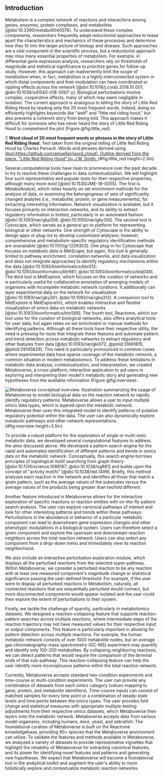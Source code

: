 ## Introduction

Metabolism is a complex network of reactions and interactions among genes, enzymes, protein complexes, and metabolites [@doi:10.3390/metabo9040076]. To understand these complex components, researchers frequently adopt reductionist approaches to tease apart the characteristics and mechanics of these processes and determine how they fit into the larger picture of biology and disease. Such approaches are a vital component in the scientific process, but a reductionist approach may miss many essential properties of metabolism. For example, in differential gene expression analysis, researchers rely on thresholds of magnitude and statistical significance to prioritize genes for follow-up study. However, this approach can inadvertently limit the scope of metabolism when, in fact, metabolism is a highly interconnected system in which distal components and their modulation can have coordinated or rippling effects across the network [@doi:10.1016/j.coisb.2018.10.001; @doi:10.1038/s41540-018-0067-y]. Biological perturbations involve complex, cooperative effects, many of which may seem negligible in isolation. The current approach is analogous to telling the story of Little Red Riding Hood by reading only the 20 most frequent words. Indeed, doing so efficiently highlights keywords like "wolf" and "little red riding hood," but also prevents a coherent story from being told. This approach makes it difficult for someone who has never heard the story of Little Red Riding Hood to comprehend the plot (Figure @fig:little_red).

![
  **Word cloud of 20 most frequent words or phrases in the story of Little Red Riding Hood.**
  Text taken from the original telling of Little Red Riding Hood by Charles Perrault. Words and phrases derived using [@url:https://github.com/amueller/word_cloud]. Outline derived from the piece, "Little Red Riding Hood" by J.W. Smith.
](./content/figures/red_riding.png "Tall image"){#fig:little_red height=2.5in}

Several computational tools have risen to prominence over the past decade to try to resolve these challenges in data contextualization. We will highlight four such representative and popular tools for their respective properties, although many more exist [@doi:10.1530/JME-18-0055]. The first is MetaboAnalyst, which relies heavily on set enrichment methods for the analysis of data, or examining the belongingness of sets of significantly changed analytes (i.e., metabolite, protein, or gene measurements), for extracting interesting information. Network visualization is available, but it focuses primarily on interaction networks, and its ability to extract regulatory information is limited, particularly in an automated fashion [@doi:10.1093/nar/gkp356; @doi:10.1093/nar/gky310]. The second tool is Cytoscape, which serves as a general go-to platform for representing biological or other networks. One strength of Cytoscape is the ability to design apps or plug-ins to develop customized analyses; however, comprehensive and metabolism-specific regulatory identification methods are unavailable [@doi:10.1101/gr.1239303]. One plug-in for Cytoscape that focuses on metabolic data is MetScape, but again, this tool is generally limited to pathway enrichment, correlation networks, and data visualization and does not integrate approaches to identify regulatory mechanisms within the data [@doi:10.1093/bioinformatics/btx012; @doi:10.1093/bioinformatics/btr661; @doi:10.1093/bioinformatics/btq048]. The third tool is MetExplore, which focuses on the curation of networks and is particularly useful for collaborative annotation of emerging models of organisms with incomplete metabolic network curations. It additionally can layer experimental data on the network for visualization [@doi:10.1093/nar/gky301; @doi:10.1093/nar/gkq312]. A companion tool to MetExplore is MetExploreViz, which enables interactive and flexible visualization of omics data on metabolic networks [@doi:10.1093/bioinformatics/btx588]. The fourth tool, Reactome, which our tool uses for the curation of biological networks, also offers analytical tools for user data, but again relies on set enrichment or manual methods for identifying patterns. Although all these tools have their respective utility, the need is pressing for tools that integrate these features and automate pattern and trend detection across metabolic networks to extract regulatory and other features from data [@doi:10.1093/nar/gki072; @pmid:31691815; @pmid:29145629]. This need is particularly pronounced in common cases where experimental data have sparse coverage of the metabolic network, a common situation in modern metabolomics. To address these limitations in metabolic data analysis, contextualization, and interpretation, we created Metaboverse, a cross-platform, interactive application to aid users in exploring and interpreting their model's metabolic story and generating new hypotheses from the available information (Figure  @fig:overview).

![
  **Metaboverse conceptual overview.**
  Illustration summarizing the usage of Metaboverse to model biological data on the reaction network to rapidly identify regulatory patterns. Metaboverse allows a user to input multiple omics data types, which is layered upon the metabolic network. Metaboverse then uses this integrated model to identify patterns of putative regulatory potential within the data. The user can also dynamically explore metabolic pathways and other network representations.
](./content/figures/graphical_abstract.png "Tall image"){#fig:overview height=3.5in}

To provide a robust platform for the exploration of single or multi-omic metabolic data, we developed several computational features to address the aims discussed above. We developed a pattern search engine for the rapid and automated identification of different patterns and trends in omics data on the metabolic network. Conceptually, this search engine borrows principles of topological motif searching from graph theory [@doi:10.1126/science.1089167; @doi:10.1038/ng881] and builds upon the concept of "activity motifs" [@doi:10.1038/nbt.1499]. Briefly, this method analyzes each reaction in the network and identifies all those that match a given pattern, such as the average values of the substrates versus the average values of the products being greater than twofold different.

Another feature introduced in Metaboverse allows for the interactive exploration of specific reactions or reaction entities with on-the-fly pattern search analysis. The user can explore canonical pathways of interest and look for other interesting patterns and trends within these pathways. Perturbations in the abundance or behavior of a particular metabolic component can lead to downstream gene expression changes and other phenotypic modulations in a biological system. Users can therefore select a given component and explore the upstream and downstream reaction neighbors across the total reaction network. Users can also select any component from a drop-down menu and immediately view its reaction neighborhood.

We also include an interactive perturbation exploration module, which displays all the perturbed reactions from the selected super-pathway. Within Metaboverse, we consider a perturbed reaction to be any reaction with at least one measured component's magnitude change or statistical significance passing the user-defined threshold. For example, if the user were to display all perturbed reactions in Metabolism, naturally, all connected reactions that are sequentially perturbed would connect, but more disconnected components would appear isolated and the user could then explore the extent of perturbations to their system.

Finally, we tackle the challenge of sparsity, particularly in metabolomics datasets. We designed a reaction-collapsing feature that supports reaction-pattern searches across multiple reactions, where intermediate steps of the reaction trajectory may not have measured values for their respective input or output components. This feature is particularly important in allowing for pattern detection across multiple reactions. For example, the human metabolic network consists of over 1000 metabolite nodes, but an average gas chromatography-mass spectrometry (GC-MS) experiment may quantify and identify only 100-200 metabolites. By collapsing neighboring reactions, we can detect patterns that would require the comparison of the terminal ends of that sub-pathway. This reaction-collapsing feature can help the user identify more inconspicuous patterns within the total reaction network.

Currently, Metaboverse accepts standard two-condition experiments and time-course or multi-condition experiments. The user can provide any combination of datasets from each omics category (values mapping to gene, protein, and metabolite identifiers). Time-course inputs can consist of matched samples for every time point or a combination of steady-state levels and time points between the omics types. The user provides fold change and statistical measures with appropriate multiple-testing adjustments from their respective omics datasets, which Metaboverse then layers onto the metabolic network. Metaboverse accepts data from various model organisms, including humans, mice, yeast, and zebrafish. The foundational curation of Metaboverse is built on the Reactome knowledgebase, providing 90+ species that the Metaboverse environment can utilize. To validate the features and methods available in Metaboverse, we analyzed a variety of datasets to provide representative vignettes that highlight the reliability of Metaboverse for extracting canonical features, and its power for identifying novel features and patterns and generating new hypotheses. We expect that Metaboverse will become a foundational tool in the analytical toolkit and augment the user's ability to more holistically explore and contextualize metabolic reaction networks.
